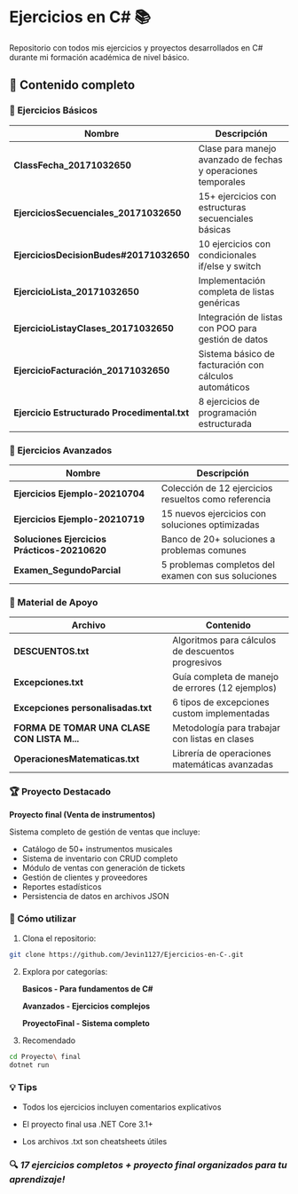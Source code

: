 # Ejercicios en C# 📚

Repositorio con todos mis ejercicios y proyectos desarrollados en C# durante mi formación académica de nivel básico.

## 📂 Contenido completo

### 🔢 Ejercicios Básicos
| Nombre | Descripción |
|--------|------------|
| **ClassFecha_20171032650** | Clase para manejo avanzado de fechas y operaciones temporales |
| **EjerciciosSecuenciales_20171032650** | 15+ ejercicios con estructuras secuenciales básicas |
| **EjerciciosDecisionBudes#20171032650** | 10 ejercicios con condicionales if/else y switch |
| **EjercicioLista_20171032650** | Implementación completa de listas genéricas |
| **EjercicioListayClases_20171032650** | Integración de listas con POO para gestión de datos |
| **EjercicioFacturación_20171032650** | Sistema básico de facturación con cálculos automáticos |
| **Ejercicio Estructurado Procedimental.txt** | 8 ejercicios de programación estructurada |

### 🧩 Ejercicios Avanzados
| Nombre | Descripción |
|--------|------------|
| **Ejercicios Ejemplo-20210704** | Colección de 12 ejercicios resueltos como referencia |
| **Ejercicios Ejemplo-20210719** | 15 nuevos ejercicios con soluciones optimizadas |
| **Soluciones Ejercicios Prácticos-20210620** | Banco de 20+ soluciones a problemas comunes |
| **Examen_SegundoParcial** | 5 problemas completos del examen con sus soluciones |

### 📝 Material de Apoyo
| Archivo | Contenido |
|---------|-----------|
| **DESCUENTOS.txt** | Algoritmos para cálculos de descuentos progresivos |
| **Excepciones.txt** | Guía completa de manejo de errores (12 ejemplos) |
| **Excepciones personalisadas.txt** | 6 tipos de excepciones custom implementadas |
| **FORMA DE TOMAR UNA CLASE CON LISTA M...** | Metodología para trabajar con listas en clases |
| **OperacionesMatematicas.txt** | Librería de operaciones matemáticas avanzadas |

### 🏆 Proyecto Destacado
**Proyecto final (Venta de instrumentos)**

Sistema completo de gestión de ventas que incluye:
- Catálogo de 50+ instrumentos musicales
- Sistema de inventario con CRUD completo
- Módulo de ventas con generación de tickets
- Gestión de clientes y proveedores
- Reportes estadísticos
- Persistencia de datos en archivos JSON

### 🚀 Cómo utilizar
1. Clona el repositorio:
```bash
git clone https://github.com/Jevin1127/Ejercicios-en-C-.git
```

2. Explora por categorías:

    **Basicos - Para fundamentos de C#**

    **Avanzados - Ejercicios complejos**

    **ProyectoFinal - Sistema completo**

3. Recomendado
```bash
cd Proyecto\ final
dotnet run
```

### 💡 Tips

- Todos los ejercicios incluyen comentarios explicativos

- El proyecto final usa .NET Core 3.1+

- Los archivos .txt son cheatsheets útiles

### 🔍 *17 ejercicios completos + proyecto final organizados para tu aprendizaje!*
